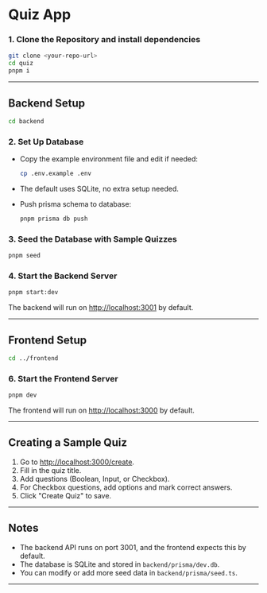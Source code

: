 # Quiz App

### 1. Clone the Repository and install dependencies

```bash
git clone <your-repo-url>
cd quiz
pnpm i
```

---

## Backend Setup


```bash
cd backend
```

### 2. Set Up Database

- Copy the example environment file and edit if needed:
  ```bash
  cp .env.example .env
  ```
- The default uses SQLite, no extra setup needed.

- Push prisma schema to database:
  ```bash
  pnpm prisma db push
  ```

### 3. Seed the Database with Sample Quizzes

```bash
pnpm seed
```

### 4. Start the Backend Server

```bash
pnpm start:dev
```

The backend will run on [http://localhost:3001](http://localhost:3001) by default.

---

## Frontend Setup

```bash
cd ../frontend
```

### 6. Start the Frontend Server

```bash
pnpm dev
```

The frontend will run on [http://localhost:3000](http://localhost:3000) by default.

---


## Creating a Sample Quiz

1. Go to [http://localhost:3000/create](http://localhost:3000/create).
2. Fill in the quiz title.
3. Add questions (Boolean, Input, or Checkbox).
4. For Checkbox questions, add options and mark correct answers.
5. Click "Create Quiz" to save.

---

## Notes

- The backend API runs on port 3001, and the frontend expects this by default.
- The database is SQLite and stored in `backend/prisma/dev.db`.
- You can modify or add more seed data in `backend/prisma/seed.ts`.

---
